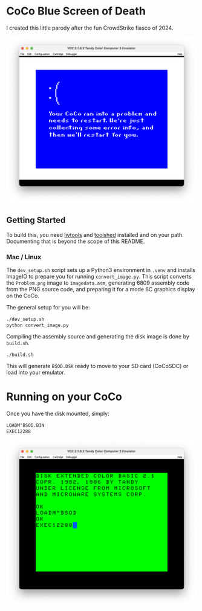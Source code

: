 # CoCo Blue Screen of Death

I created this little parody after the fun CrowdStrike fiasco of 2024.

![BSOD](docs/screenshot.png)

## Getting Started

To build this, you need [lwtools](http://www.lwtools.ca/) and
[toolshed](https://toolshed.sourceforge.net/ToolShed.html) installed and on your path. Documenting
that is beyond the scope of this README.

### Mac / Linux

The `dev_setup.sh` script sets up a Python3 environment in `.venv` and installs ImageIO to prepare
you for running `convert_image.py`. This script converts the `Problem.png` image to
`imagedata.asm`, generating 6809 assembly code from the PNG source code, and preparing it for a
mode 6C graphics display on the CoCo.

The general setup for you will be:

```
./dev_setup.sh
python convert_image.py
```

Compiling the assembly source and generating the disk image is done by `build.sh`.

```
./build.sh
```

This will generate `BSOD.DSK` ready to move to your SD card (CoCoSDC) or load into your emulator. 

# Running on your CoCo

Once you have the disk mounted, simply:

```
LOADM"BSOD.BIN
EXEC12288
```

![DECB Screenshot](docs/running.png)


